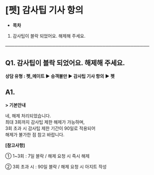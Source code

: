 # [펫] 감사팁 기사 항의

* **목차**

1. 감사팁이 블락 되었어요. 해제해 주세요.

──────────────────────────────────────────────

**Q1. 감사팁이 블락 되었어요. 해제해 주세요.**
------------------------------

**상담 유형 : **펫\_메이트** ▶ 승객불만 ▶ 감사팁 기사 항의** **▶ 펫**

**A1.**
-------

**> 기본안내**

네, 해제 처리되었습니다.   
최대 3회까지 감사팁 제한 해제가 가능하며,  
3회 초과 시 감사팁 제한 기간이 90일로 적용되어   
해제가 불가한 점 참고 바랍니다.

**[참고사항]**

① 1~3회 : 7일 블락 / 해제 요청 시 즉시 해제

② 3회 초과 시 : 90일 블락 / 해제 요청 시 아지트 작성